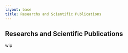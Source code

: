 ```yaml
---
layout: base
title: Researchs and Scientific Publications
---
```


## Researchs and Scientific Publications
wip
